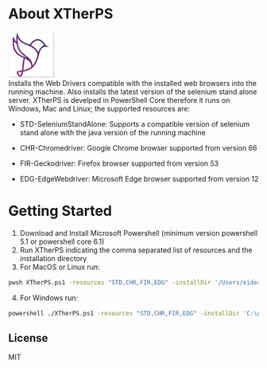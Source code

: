 # About XTherPS 
[![N|Solid](https://github.com/TheSoftwareDesignLab/XTherPS/blob/master/Img/XTherPSSmall.png)](http://www.greensqa.com)
<br>
Installs the Web Drivers compatible with the installed web browsers into the running machine. Also installs the latest version of the selenium stand alone server. XTherPS is develped in PowerShell Core therefore it runs on Windows, Mac and Linux; the supported resources are:

- STD-SeleniumStandAlone: Supports a compatible version of selenium stand alone with the java version of the running machine

- CHR-Chromedriver: Google Chrome browser supported from version 66

- FIR-Geckodriver: Firefox browser supported from version 53

- EDG-EdgeWebdriver: Microsoft Edge browser supported from version 12


# Getting Started

1. Download and Install Microsoft Powershell (minimum version powershell 5.1 or powershell core 6.1)
2. Run XTherPS indicating the comma separated list of resources and the installation directory
3. For MacOS or Linux run:
```sh
pwsh XTherPS.ps1 -resources "STD,CHR,FIR,EDG" -installDir '/Users/eider/Selenium'
```
4.	For Windows run: 
```sh
powershell ./XTherPS.ps1 -resources "STD,CHR,FIR,EDG" -installDir 'C:\greensqa\selenium'
```

License
----

MIT